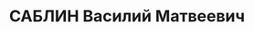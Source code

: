 ---
title: САБЛИН Василий Матвеевич
description: "Род. в 1889, Томская губ., русский. Проживал: г. Барнаул. Нач. штаба\
  \ батальона 234 стр. полка 78 стр. дивизии \n  Арестован 19.07.1937. Обв. по ст.\
  \ 17-58-8, ст. 58-11. Приговор: ВК ВС СССР, 31.10.1937 – ВМН. Расстрелян 31.10.1937,\
  \ г.Новосибирск. \n  Реабилитирован верховным судом СССР 03.11.1956"
---